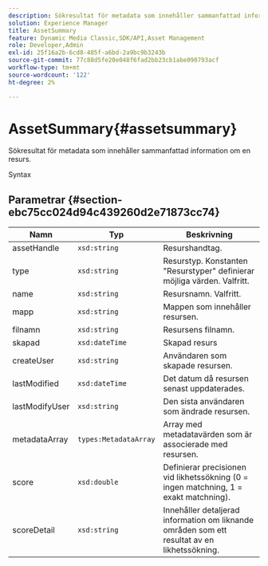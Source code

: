 ```yaml
---
description: Sökresultat för metadata som innehåller sammanfattad information om en resurs.
solution: Experience Manager
title: AssetSummary
feature: Dynamic Media Classic,SDK/API,Asset Management
role: Developer,Admin
exl-id: 25f16a2b-6cd8-485f-a6bd-2a9bc9b3243b
source-git-commit: 77c88d5fe20e048f6fad2bb23cb1abe090793acf
workflow-type: tm+mt
source-wordcount: '122'
ht-degree: 2%

---
```


# AssetSummary{#assetsummary}

Sökresultat för metadata som innehåller sammanfattad information om en resurs.

Syntax

## Parametrar {#section-ebc75cc024d94c439260d2e71873cc74}

| Namn | Typ | Beskrivning |
|---|---|---|
| assetHandle | `xsd:string` | Resurshandtag. |
| type | `xsd:string` | Resurstyp. Konstanten &quot;Resurstyper&quot; definierar möjliga värden. Valfritt. |
| name | `xsd:string` | Resursnamn. Valfritt. |
| mapp | `xsd:string` | Mappen som innehåller resursen. |
| filnamn | `xsd:string` | Resursens filnamn. |
| skapad | `xsd:dateTime` | Skapad resurs |
| createUser | `xsd:string` | Användaren som skapade resursen. |
| lastModified | `xsd:dateTime` | Det datum då resursen senast uppdaterades. |
| lastModifyUser | `xsd:string` | Den sista användaren som ändrade resursen. |
| metadataArray | `types:MetadataArray` | Array med metadatavärden som är associerade med resursen. |
| score | `xsd:double` | Definierar precisionen vid likhetssökning (0 = ingen matchning, 1 = exakt matchning). |
| scoreDetail | `xsd:string` | Innehåller detaljerad information om liknande områden som ett resultat av en likhetssökning. |
